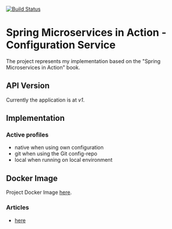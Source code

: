 [![Build Status](https://travis-ci.org/mariamihai/sma-configuration-service.svg?branch=master)](https://travis-ci.org/mariamihai/sma-configuration-service)

# Spring Microservices in Action - Configuration Service
The project represents my implementation based on the "Spring Microservices in Action" book.

## API Version
Currently the application is at _v1_.


## Implementation
### Active profiles
- native when using own configuration
- git when using the Git config-repo
- local when running on local environment


## Docker Image
Project Docker Image [here](https://hub.docker.com/repository/docker/mariamihai/sma-configuration-service).

### Articles
- [here](https://medium.com/@athulravindran/spring-cloud-config-server-discovery-first-vs-config-first-72cc6a56f471)